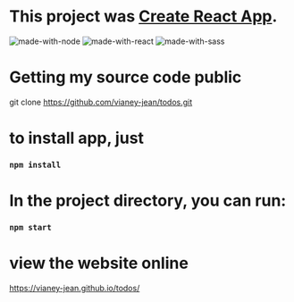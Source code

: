 # This project was [Create React App](https://github.com/facebook/create-react-app).  
![made-with-node](https://img.shields.io/badge/Node.js-43853D?style=for-the-badge&logo=node.js&logoColor=white) ![made-with-react](https://img.shields.io/badge/-ReactJs-61DAFB?style=for-the-badge&logo=react&logoColor=FFFFFF) ![made-with-sass](	https://img.shields.io/badge/Sass-CC6699?style=for-the-badge&logo=sass&logoColor=white) 

# Getting my source code public

git clone https://github.com/vianey-jean/todos.git

# to install app, just

### `npm install`

# In the project directory, you can run:

### `npm start`

# view the website online

https://vianey-jean.github.io/todos/